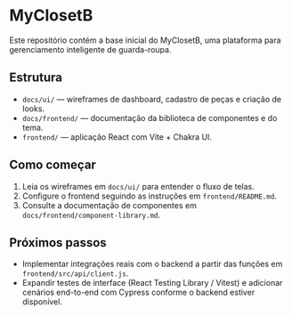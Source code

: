 # MyClosetB

Este repositório contém a base inicial do MyClosetB, uma plataforma para gerenciamento inteligente de guarda-roupa.

## Estrutura
- `docs/ui/` — wireframes de dashboard, cadastro de peças e criação de looks.
- `docs/frontend/` — documentação da biblioteca de componentes e do tema.
- `frontend/` — aplicação React com Vite + Chakra UI.

## Como começar
1. Leia os wireframes em `docs/ui/` para entender o fluxo de telas.
2. Configure o frontend seguindo as instruções em `frontend/README.md`.
3. Consulte a documentação de componentes em `docs/frontend/component-library.md`.

## Próximos passos
- Implementar integrações reais com o backend a partir das funções em `frontend/src/api/client.js`.
- Expandir testes de interface (React Testing Library / Vitest) e adicionar cenários end-to-end com Cypress conforme o backend estiver disponível.
